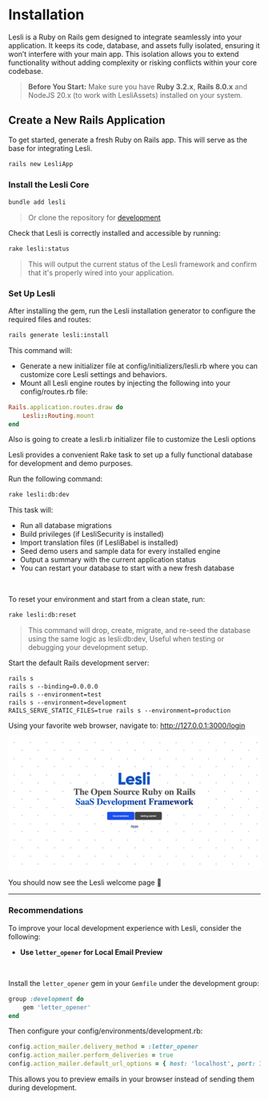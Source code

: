 
# Installation

Lesli is a Ruby on Rails gem designed to integrate seamlessly into your application. It keeps its code, database, and assets fully isolated, ensuring it won’t interfere with your main app. This isolation allows you to extend functionality without adding complexity or risking conflicts within your core codebase.


> **Before You Start:** Make sure you have **Ruby 3.2.x**, **Rails 8.0.x** and NodeJS 20.x (to work with LesliAssets) installed on your system.


## Create a New Rails Application

To get started, generate a fresh Ruby on Rails app. This will serve as the base for integrating Lesli.

```bash
rails new LesliApp
```


### Install the Lesli Core

```bash
bundle add lesli
```

> Or clone the repository for [development](https://www.lesli.dev/engines/lesli/getting-started/development/)


Check that Lesli is correctly installed and accessible by running:

```bash
rake lesli:status
```

>This will output the current status of the Lesli framework and confirm that it's properly wired into your application.


### Set Up Lesli

After installing the gem, run the Lesli installation generator to configure the required files and routes:

```bash
rails generate lesli:install
```

This command will:

- Generate a new initializer file at config/initializers/lesli.rb where you can customize core Lesli settings and behaviors.
- Mount all Lesli engine routes by injecting the following into your config/routes.rb file:

```ruby
Rails.application.routes.draw do
    Lesli::Routing.mount
end
```

Also is going to create a lesli.rb initializer file to customize the Lesli options


Lesli provides a convenient Rake task to set up a fully functional database for development and demo purposes.

Run the following command:

```bash
rake lesli:db:dev
```

This task will:

- Run all database migrations 
- Build privileges (if LesliSecurity is installed) 
- Import translation files (if LesliBabel is installed) 
- Seed demo users and sample data for every installed engine 
- Output a summary with the current application status 
- You can restart your database to start with a new fresh database 

<br>

To reset your environment and start from a clean state, run:

```bash
rake lesli:db:reset 
```
>This command will drop, create, migrate, and re-seed the database using the same logic as lesli:db:dev, Useful when testing or debugging your development setup.


Start the default Rails development server:

```shell
rails s 
rails s --binding=0.0.0.0
rails s --environment=test
rails s --environment=development
RAILS_SERVE_STATIC_FILES=true rails s --environment=production 
```

Using your favorite web browser, navigate to: <a href="http://127.0.0.1:3000/login" target="_blank">http://127.0.0.1:3000/login</a>

<lesli-browser host="http://localhost:3000/" url="">
    <img src="../images/screenshot-welcome.png">
</lesli-browser>

You should now see the Lesli welcome page 🎉

---

### Recommendations

To improve your local development experience with Lesli, consider the following:

- **Use `letter_opener` for Local Email Preview**

<br>

Install the `letter_opener` gem in your `Gemfile` under the development group:

```ruby
group :development do
    gem 'letter_opener'
end
```

Then configure your config/environments/development.rb:

```ruby
config.action_mailer.delivery_method = :letter_opener
config.action_mailer.perform_deliveries = true
config.action_mailer.default_url_options = { host: 'localhost', port: 3000 }
```

This allows you to preview emails in your browser instead of sending them during development.

